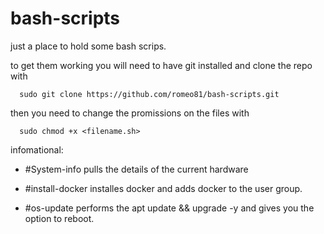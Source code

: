 # bash-scripts
just a place to hold some bash scrips.

to get them working you will need to have git installed and clone the repo with 

      sudo git clone https://github.com/romeo81/bash-scripts.git 

then you need to change the promissions on the files with 

      sudo chmod +x <filename.sh>

infomational:

- #System-info
        pulls the details of the current hardware 
  
- #install-docker
        installes docker and adds docker to the user group.

- #os-update
        performs the apt update && upgrade -y
        and gives you the option to reboot.
  
